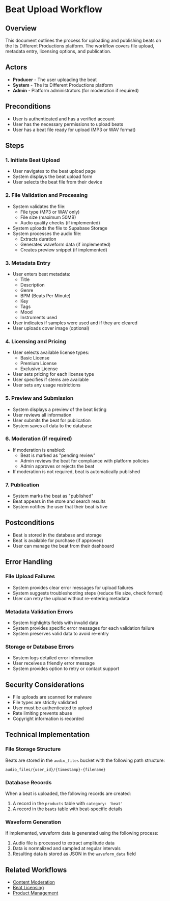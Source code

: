 # Beat Upload Workflow

## Overview

This document outlines the process for uploading and publishing beats on the Its Different Productions platform. The workflow covers file upload, metadata entry, licensing options, and publication.

## Actors

- **Producer** - The user uploading the beat
- **System** - The Its Different Productions platform
- **Admin** - Platform administrators (for moderation if required)

## Preconditions

- User is authenticated and has a verified account
- User has the necessary permissions to upload beats
- User has a beat file ready for upload (MP3 or WAV format)

## Steps

### 1. Initiate Beat Upload

- User navigates to the beat upload page
- System displays the beat upload form
- User selects the beat file from their device

### 2. File Validation and Processing

- System validates the file:
  - File type (MP3 or WAV only)
  - File size (maximum 50MB)
  - Audio quality checks (if implemented)
- System uploads the file to Supabase Storage
- System processes the audio file:
  - Extracts duration
  - Generates waveform data (if implemented)
  - Creates preview snippet (if implemented)

### 3. Metadata Entry

- User enters beat metadata:
  - Title
  - Description
  - Genre
  - BPM (Beats Per Minute)
  - Key
  - Tags
  - Mood
  - Instruments used
- User indicates if samples were used and if they are cleared
- User uploads cover image (optional)

### 4. Licensing and Pricing

- User selects available license types:
  - Basic License
  - Premium License
  - Exclusive License
- User sets pricing for each license type
- User specifies if stems are available
- User sets any usage restrictions

### 5. Preview and Submission

- System displays a preview of the beat listing
- User reviews all information
- User submits the beat for publication
- System saves all data to the database

### 6. Moderation (if required)

- If moderation is enabled:
  - Beat is marked as "pending review"
  - Admin reviews the beat for compliance with platform policies
  - Admin approves or rejects the beat
- If moderation is not required, beat is automatically published

### 7. Publication

- System marks the beat as "published"
- Beat appears in the store and search results
- System notifies the user that their beat is live

## Postconditions

- Beat is stored in the database and storage
- Beat is available for purchase (if approved)
- User can manage the beat from their dashboard

## Error Handling

### File Upload Failures

- System provides clear error messages for upload failures
- System suggests troubleshooting steps (reduce file size, check format)
- User can retry the upload without re-entering metadata

### Metadata Validation Errors

- System highlights fields with invalid data
- System provides specific error messages for each validation failure
- System preserves valid data to avoid re-entry

### Storage or Database Errors

- System logs detailed error information
- User receives a friendly error message
- System provides option to retry or contact support

## Security Considerations

- File uploads are scanned for malware
- File types are strictly validated
- User must be authenticated to upload
- Rate limiting prevents abuse
- Copyright information is recorded

## Technical Implementation

### File Storage Structure

Beats are stored in the `audio_files` bucket with the following path structure:
```
audio_files/{user_id}/{timestamp}-{filename}
```

### Database Records

When a beat is uploaded, the following records are created:
1. A record in the `products` table with `category: 'beat'`
2. A record in the `beats` table with beat-specific details

### Waveform Generation

If implemented, waveform data is generated using the following process:
1. Audio file is processed to extract amplitude data
2. Data is normalized and sampled at regular intervals
3. Resulting data is stored as JSON in the `waveform_data` field

## Related Workflows

- [Content Moderation](./content-moderation.md)
- [Beat Licensing](./beat-licensing.md)
- [Product Management](./product-management.md)
